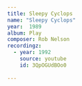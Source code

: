 ```yaml
---
title: Sleepy Cyclops
name: "Sleepy Cyclops"
year:  1989
album: Play
composer: Rob Nelson
recordingz:
  - year: 1992
    source: youtube
    id: 3QpOGUdBOo0
 
---
```



